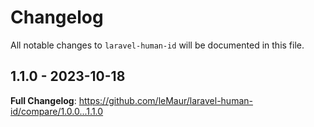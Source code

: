 # Changelog

All notable changes to `laravel-human-id` will be documented in this file.

## 1.1.0 - 2023-10-18

**Full Changelog**: https://github.com/leMaur/laravel-human-id/compare/1.0.0...1.1.0
